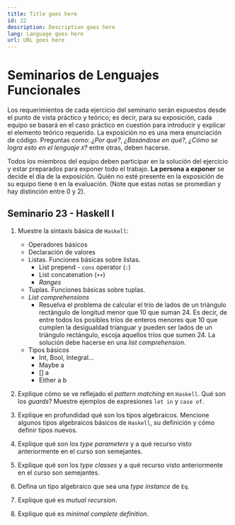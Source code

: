 ```yaml
---
title: Title goes here
id: 22
description: Description goes here
lang: Language goes here
url: URL goes here
---
```


# Seminarios de Lenguajes Funcionales

Los requerimientos de cada ejercicio del seminario serán expuestos 
desde el punto de vista práctico y teórico; es decir, para su 
exposición, cada equipo se basará en el caso práctico en cuestión para 
introducir y explicar el elemento teórico requerido. La exposición no 
es una mera enunciación de código. Preguntas como: _¿Por qué?_, 
_¿Basándose en qué?_, _¿Cómo se logra esto en el lenguaje `X`?_ entre 
otras, deben hacerse.

Todos los miembros del equipo deben participar en la solución del 
ejercicio y estar preparados para exponer todo el trabajo. **La persona 
a exponer** se decide el día de la exposición. Quién no esté presente 
en la exposición de su equipo tiene `0` en la evaluación. (Note que 
estas notas se promedian y hay distinción entre 0 y 2).

## Seminario 23 - Haskell I

1. Muestre la sintaxis básica de `Haskell`:

    - Operadores básicos
    - Declaración de valores
    - Listas. Funciones básicas sobre listas. 
        * List prepend - `cons` operator (`:`)
        * List concatenation (`++`)
        * *Ranges*
    - Tuplas. Funciones básicas sobre tuplas.
    - *List comprehensions*
        * Resuelva el problema de calcular el trío de lados de un triángulo
        rectángulo de longitud menor que 10 que suman 24. Es decir, 
        de entre todos los posibles tríos de enteros menores que 10
        que cumplen la desigualdad trianguar y pueden ser lados de un 
        triángulo rectángulo, escoja aquellos tríos que sumen 24. La 
        solución debe hacerse en una *list comprehension*.
    - Tipos básicos
        * Int, Bool, Integral...
        * Maybe a
        * [] a
        * Either a b

2. Explique cómo se ve reflejado el *pattern matching* en `Haskell`.
 Qué son los *guards*? Muestre ejemplos de expresiones `let in` y 
 `case of`.

3. Explique en profundidad qué son los tipos algebraicos. Mencione 
algunos tipos algebraicos básicos de `Haskell`, su definición y
cómo definir tipos nuevos.

4. Explique qué son los *type parameters*  y a qué recurso visto anteriormente en el curso son semejantes.

5. Explique qué son los *type classes* y a qué recurso visto
anteriormente en el curso son semejantes. 

1. Defina un tipo algebraico que sea una *type instance* de `Eq`. 
2. Explique qué es *mutual recursion*.
3. Explique qué es *minimal complete definition*.


